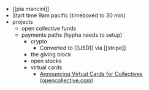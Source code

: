- [[pia mancini]]
- Start time 9am pacific (timeboxed to 30 min)
- projects
	- open collective funds
	- payments paths (hypha needs to setup)
		- crypto 
			- Converted to [[USD]] via [[stripe]]
		- the giving block
		- open stocks
		- virtual cards
			- [Announcing Virtual Cards for Collectives (opencollective.com)](https://blog.opencollective.com/virtual-card-support/)


